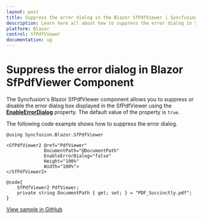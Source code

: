 ```yaml
---
layout: post
title: Suppress the error dialog in the Blazor SfPdfViewer | Syncfusion
description: Learn here all about how to suppress the error dialog in Syncfusion Blazor SfPdfViewer component and more.
platform: Blazor
control: SfPdfViewer
documentation: ug
---
```


# Suppress the error dialog in Blazor SfPdfViewer Component

The Syncfusion's Blazor SfPdfViewer component allows you to suppress or disable the error dialog box displayed in the SfPdfViewer using the [**EnableErrorDialog**](https://help.syncfusion.com/cr/blazor/Syncfusion.Blazor.SfPdfViewer.PdfViewerBase.html#Syncfusion_Blazor_SfPdfViewer_PdfViewerBase_EnableErrorDialog) property. The default value of the property is `true`.

The following code example shows how to suppress the error dialog.

```cshtml
@using Syncfusion.Blazor.SfPdfViewer

<SfPdfViewer2 @ref="PdfViewer"
              DocumentPath="@DocumentPath"
              EnableErrorDialog="false"
              Height="100%"
              Width="100%">
</SfPdfViewer2>

@code{
    SfPdfViewer2 PdfViewer;
    private string DocumentPath { get; set; } = "PDF_Succinctly.pdf";
}
```
 
[View sample in GitHub](https://github.com/SyncfusionExamples/blazor-pdf-viewer-examples/tree/master/Common/Supress%20the%20Error%20Dialog-SfPdfViewer)